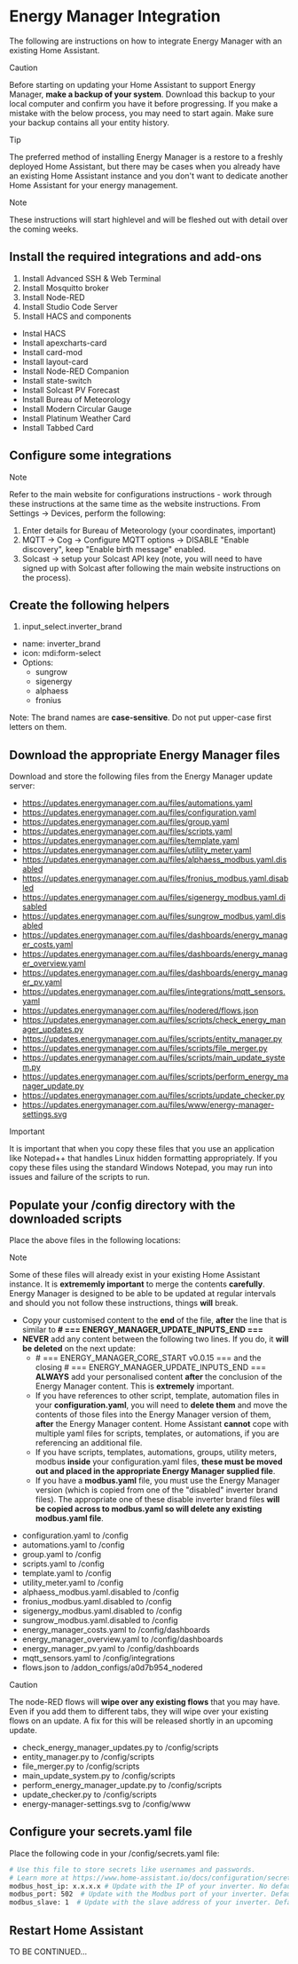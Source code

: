# Energy Manager Integration
The following are instructions on how to integrate Energy Manager with an existing Home Assistant.

> [!CAUTION]
> Before starting on updating your Home Assistant to support Energy Manager, **make a backup of your system**. Download this backup to your local computer and confirm you have it before progressing. If you make a mistake with the below process, you may need to start again.  Make sure your backup contains all your entity history.

> [!TIP]
> The preferred method of installing Energy Manager is a restore to a freshly deployed Home Assistant, but there may be cases when you already have an existing Home Assistant instance and you don't want to dedicate another Home Assistant for your energy management.

> [!NOTE]
> These instructions will start highlevel and will be fleshed out with detail over the coming weeks.

## Install the required integrations and add-ons
1) Install Advanced SSH & Web Terminal
2) Install Mosquitto broker
3) Install Node-RED
4) Install Studio Code Server
5) Install HACS and components
  - Instal HACS
  - Install apexcharts-card
  - Install card-mod
  - Install layout-card
  - Install Node-RED Companion
  - Install state-switch
  - Install Solcast PV Forecast
  - Install Bureau of Meteorology
  - Install Modern Circular Gauge
  - Install Platinum Weather Card
  - Install Tabbed Card

## Configure some integrations
> [!NOTE]
> Refer to the main website for configurations instructions - work through these instructions at the same time as the website instructions.
From Settings -> Devices, perform the following:
1) Enter details for Bureau of Meteorology (your coordinates, important)
2) MQTT -> Cog -> Configure MQTT options -> DISABLE "Enable discovery", keep "Enable birth message" enabled.
3) Solcast -> setup your Solcast API key (note, you will need to have signed up with Solcast after following the main website instructions on the process).

## Create the following helpers
1) input_select.inverter_brand
- name: inverter_brand
- icon: mdi:form-select
- Options:
  - sungrow
  - sigenergy
  - alphaess
  - fronius

Note: The brand names are **case-sensitive**. Do not put upper-case first letters on them.

## Download the appropriate Energy Manager files
Download and store the following files from the Energy Manager update server:
- https://updates.energymanager.com.au/files/automations.yaml
- https://updates.energymanager.com.au/files/configuration.yaml
- https://updates.energymanager.com.au/files/group.yaml
- https://updates.energymanager.com.au/files/scripts.yaml
- https://updates.energymanager.com.au/files/template.yaml
- https://updates.energymanager.com.au/files/utility_meter.yaml
- https://updates.energymanager.com.au/files/alphaess_modbus.yaml.disabled
- https://updates.energymanager.com.au/files/fronius_modbus.yaml.disabled
- https://updates.energymanager.com.au/files/sigenergy_modbus.yaml.disabled
- https://updates.energymanager.com.au/files/sungrow_modbus.yaml.disabled
- https://updates.energymanager.com.au/files/dashboards/energy_manager_costs.yaml
- https://updates.energymanager.com.au/files/dashboards/energy_manager_overview.yaml
- https://updates.energymanager.com.au/files/dashboards/energy_manager_pv.yaml
- https://updates.energymanager.com.au/files/integrations/mqtt_sensors.yaml
- https://updates.energymanager.com.au/files/nodered/flows.json
- https://updates.energymanager.com.au/files/scripts/check_energy_manager_updates.py
- https://updates.energymanager.com.au/files/scripts/entity_manager.py
- https://updates.energymanager.com.au/files/scripts/file_merger.py
- https://updates.energymanager.com.au/files/scripts/main_update_system.py
- https://updates.energymanager.com.au/files/scripts/perform_energy_manager_update.py
- https://updates.energymanager.com.au/files/scripts/update_checker.py
- https://updates.energymanager.com.au/files/www/energy-manager-settings.svg
  
> [!IMPORTANT]
> It is important that when you copy these files that you use an application like Notepad++ that handles Linux hidden formatting appropriately. If you copy these files using the standard Windows Notepad, you may run into issues and failure of the scripts to run.

## Populate your /config directory with the downloaded scripts
Place the above files in the following locations:
> [!NOTE]
>  Some of these files will already exist in your existing Home Assistant instance. It is **extrememly important** to merge the contents **carefully**. Energy Manager is designed to be able to be updated at regular intervals and should you not follow these instructions, things **will** break.
> - Copy your customised content to the **end** of the file, **after** the line that is similar to **# === ENERGY_MANAGER_UPDATE_INPUTS_END ===**
> - **NEVER** add any content between the following two lines. If you do, it **will be deleted** on the next update:
>   - \# === ENERGY_MANAGER_CORE_START v0.0.15 === and the closing \# === ENERGY_MANAGER_UPDATE_INPUTS_END ===
>   **ALWAYS** add your personalised content **after** the conclusion of the Energy Manager content. This is **extremely** important.
>   - If you have references to other script, template, automation files in your **configuration.yaml**, you will need to **delete them** and move the contents of those files into the Energy Manager version of them, **after** the Energy Manager content.  Home Assistant **cannot** cope with multiple yaml files for scripts, templates, or automations, if you are referencing an additional file.
>   - If you have scripts, templates, automations, groups, utility meters, modbus **inside** your configuration.yaml files, **these must be moved out and placed in the appropriate Energy Manager supplied file**.
>   - If you have a **modbus.yaml** file, you must use the Energy Manager version (which is copied from one of the "disabled" inverter brand files). The appropriate one of these disable inverter brand files **will be copied across to modbus.yaml so will delete any existing modbus.yaml file**.

- configuration.yaml to /config
- automations.yaml to /config
- group.yaml to /config
- scripts.yaml to /config
- template.yaml to /config
- utility_meter.yaml to /config
- alphaess_modbus.yaml.disabled to /config
- fronius_modbus.yaml.disabled to /config
- sigenergy_modbus.yaml.disabled to /config
- sungrow_modbus.yaml.disabled to /config
- energy_manager_costs.yaml to /config/dashboards
- energy_manager_overview.yaml to /config/dashboards
- energy_manager_pv.yaml to /config/dashboards
- mqtt_sensors.yaml to /config/integrations
- flows.json to /addon_configs/a0d7b954_nodered
> [!CAUTION]
> The node-RED flows will **wipe over any existing flows** that you may have. Even if you add them to different tabs, they will wipe over your existing flows on an update. A fix for this will be released shortly in an upcoming update.
- check_energy_manager_updates.py to /config/scripts
- entity_manager.py to /config/scripts
- file_merger.py to /config/scripts
- main_update_system.py to /config/scripts
- perform_energy_manager_update.py to /config/scripts
- update_checker.py to /config/scripts
- energy-manager-settings.svg to /config/www

## Configure your secrets.yaml file
Place the following code in your /config/secrets.yaml file:
```bash
# Use this file to store secrets like usernames and passwords.
# Learn more at https://www.home-assistant.io/docs/configuration/secrets/
modbus_host_ip: x.x.x.x # Update with the IP of your inverter. No default. Check the IP of your inverter!
modbus_port: 502  # Update with the Modbus port of your inverter. Default is '502'
modbus_slave: 1  # Update with the slave address of your inverter. Default is '1'
```

## Restart Home Assistant

TO BE CONTINUED...

